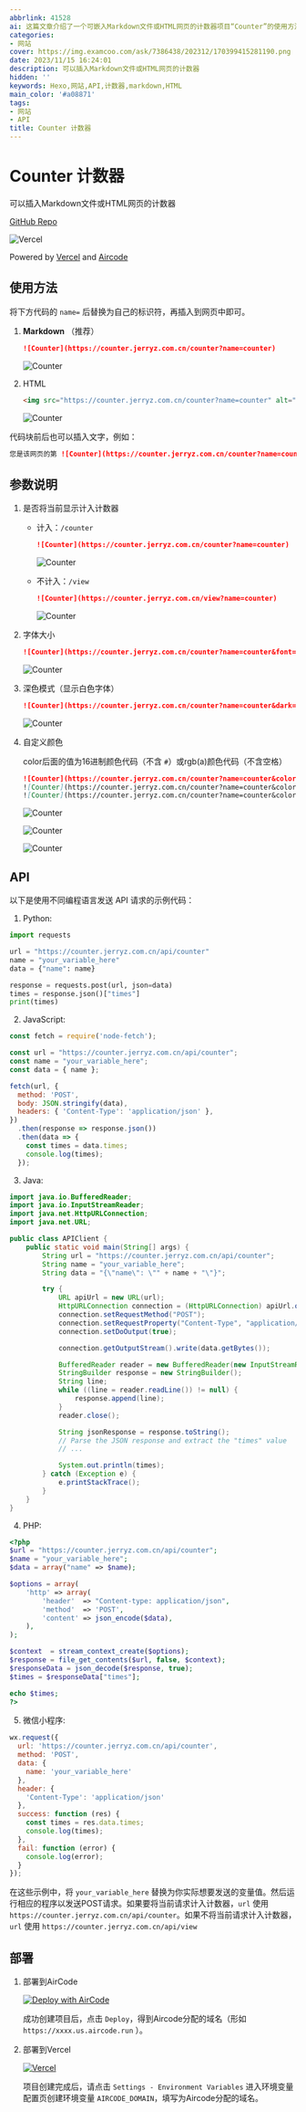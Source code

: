 ```yaml
---
abbrlink: 41528
ai: 这篇文章介绍了一个可嵌入Markdown文件或HTML网页的计数器项目“Counter”的使用方法与部署步骤。Counter项目托管在GitHub，支持通过URL参数自定义显示效果，如是否计入计数、字体大小、深色模式以及字体颜色等。文章还提供了使用不同编程语言发送API请求的示例代码，包括Python、JavaScript、Java、PHP、微信小程序，方便用户实现更复杂的功能。最后，文章说明了如何将项目部署到AirCode和Vercel平台上。
categories:
- 网站
cover: https://img.examcoo.com/ask/7386438/202312/170399415281190.png
date: 2023/11/15 16:24:01
description: 可以插入Markdown文件或HTML网页的计数器
hidden: ''
keywords: Hexo,网站,API,计数器,markdown,HTML
main_color: '#a08871'
tags:
- 网站
- API
title: Counter 计数器
---
```

# Counter 计数器

可以插入Markdown文件或HTML网页的计数器

[GitHub Repo](https://github.com/YangguangZhou/Counter)

![Vercel](https://vercel.jerryz.com.cn/api/YangguangZhou/Counter)

Powered by [Vercel](https://vercel.com/) and [Aircode](https://aircode.io/)

## 使用方法

将下方代码的 `name=` 后替换为自己的标识符，再插入到网页中即可。

1. **Markdown** （推荐）

   ```markdown
   ![Counter](https://counter.jerryz.com.cn/counter?name=counter)
   ```

   ![Counter](https://counter.jerryz.com.cn/counter?name=counter)
2. HTML

   ```html
   <img src="https://counter.jerryz.com.cn/counter?name=counter" alt="Counter">
   ```

   <img src="https://counter.jerryz.com.cn/counter?name=counter" alt="Counter">

代码块前后也可以插入文字，例如：

```markdown
您是该网页的第 ![Counter](https://counter.jerryz.com.cn/counter?name=counter) 位访客。
```

## 参数说明

1. 是否将当前显示计入计数器

   - 计入：`/counter`

     ```markdown
     ![Counter](https://counter.jerryz.com.cn/counter?name=counter)
     ```

     ![Counter](https://counter.jerryz.com.cn/counter?name=counter)
   - 不计入：`/view`

     ```markdown
     ![Counter](https://counter.jerryz.com.cn/view?name=counter)
     ```

     ![Counter](https://counter.jerryz.com.cn/view?name=counter)
2. 字体大小

   ```markdown
   ![Counter](https://counter.jerryz.com.cn/counter?name=counter&font=20)
   ```

   ![Counter](https://counter.jerryz.com.cn/counter?name=counter&font=20)
3. 深色模式（显示白色字体）

   ```markdown
   ![Counter](https://counter.jerryz.com.cn/counter?name=counter&dark=1)
   ```

   ![Counter](https://counter.jerryz.com.cn/counter?name=counter&dark=1)
4. 自定义颜色

   color后面的值为16进制颜色代码（不含 `#`）或rgb(a)颜色代码（不含空格）

   ```markdown
   ![Counter](https://counter.jerryz.com.cn/counter?name=counter&color=279cff)
   ![Counter](https://counter.jerryz.com.cn/counter?name=counter&color=rgb(136,136,255))
   ![Counter](https://counter.jerryz.com.cn/counter?name=counter&color=rgba(0,0,0,0.5))
   ```

   ![Counter](https://counter.jerryz.com.cn/counter?name=counter&color=279cff)

   ![Counter](https://counter.jerryz.com.cn/counter?name=counter&color=rgb(136,136,255))

   ![Counter](https://counter.jerryz.com.cn/counter?name=counter&color=rgba(0,0,0,0.5))

## API

以下是使用不同编程语言发送 API 请求的示例代码：

1. Python:

```python
import requests

url = "https://counter.jerryz.com.cn/api/counter"
name = "your_variable_here"
data = {"name": name}

response = requests.post(url, json=data)
times = response.json()["times"]
print(times)
```

2. JavaScript:

```javascript
const fetch = require('node-fetch');

const url = "https://counter.jerryz.com.cn/api/counter";
const name = "your_variable_here";
const data = { name };

fetch(url, {
  method: 'POST',
  body: JSON.stringify(data),
  headers: { 'Content-Type': 'application/json' },
})
  .then(response => response.json())
  .then(data => {
    const times = data.times;
    console.log(times);
  });
```

3. Java:

```java
import java.io.BufferedReader;
import java.io.InputStreamReader;
import java.net.HttpURLConnection;
import java.net.URL;

public class APIClient {
    public static void main(String[] args) {
        String url = "https://counter.jerryz.com.cn/api/counter";
        String name = "your_variable_here";
        String data = "{\"name\": \"" + name + "\"}";

        try {
            URL apiUrl = new URL(url);
            HttpURLConnection connection = (HttpURLConnection) apiUrl.openConnection();
            connection.setRequestMethod("POST");
            connection.setRequestProperty("Content-Type", "application/json");
            connection.setDoOutput(true);

            connection.getOutputStream().write(data.getBytes());

            BufferedReader reader = new BufferedReader(new InputStreamReader(connection.getInputStream()));
            StringBuilder response = new StringBuilder();
            String line;
            while ((line = reader.readLine()) != null) {
                response.append(line);
            }
            reader.close();

            String jsonResponse = response.toString();
            // Parse the JSON response and extract the "times" value
            // ...

            System.out.println(times);
        } catch (Exception e) {
            e.printStackTrace();
        }
    }
}
```

4. PHP:

```php
<?php
$url = "https://counter.jerryz.com.cn/api/counter";
$name = "your_variable_here";
$data = array("name" => $name);

$options = array(
    'http' => array(
        'header'  => "Content-type: application/json",
        'method'  => 'POST',
        'content' => json_encode($data),
    ),
);

$context  = stream_context_create($options);
$response = file_get_contents($url, false, $context);
$responseData = json_decode($response, true);
$times = $responseData["times"];

echo $times;
?>
```

5. 微信小程序:

```javascript
wx.request({
  url: 'https://counter.jerryz.com.cn/api/counter',
  method: 'POST',
  data: {
    name: 'your_variable_here'
  },
  header: {
    'Content-Type': 'application/json'
  },
  success: function (res) {
    const times = res.data.times;
    console.log(times);
  },
  fail: function (error) {
    console.log(error);
  }
});
```

在这些示例中，将 `your_variable_here` 替换为你实际想要发送的变量值。然后运行相应的程序以发送POST请求。如果要将当前请求计入计数器，`url` 使用 `https://counter.jerryz.com.cn/api/counter`。如果不将当前请求计入计数器，`url` 使用 `https://counter.jerryz.com.cn/api/view`

## 部署

1. 部署到AirCode

   [![Deploy with AirCode](https://aircode.io/aircode-deploy-button.svg)](https://aircode.io/dashboard?owner=YangguangZhou&repo=Counter&branch=main&path=Aircode&appname=counter)

   成功创建项目后，点击 `Deploy`，得到Aircode分配的域名（形如 `https://xxxx.us.aircode.run` ）。
2. 部署到Vercel

   [![Vercel](https://vercel.com/button)](https://vercel.com/import/git?s=https://github.com/YangguangZhou/Counter)

   项目创建完成后，请点击 `Settings - Environment Variables` 进入环境变量配置页创建环境变量 `AIRCODE_DOMAIN`，填写为Aircode分配的域名。
